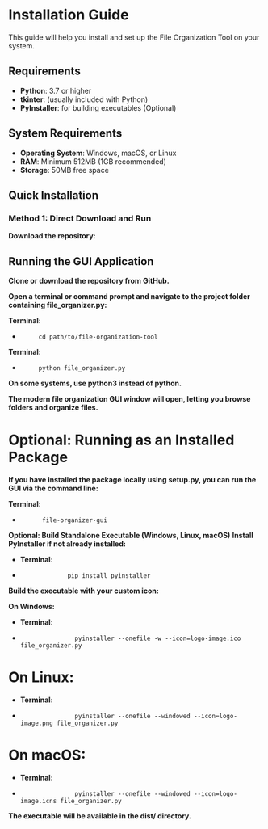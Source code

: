 # Installation Guide

This guide will help you install and set up the File Organization Tool on your system.

## Requirements

- **Python**: 3.7 or higher
- **tkinter**: (usually included with Python)
- **PyInstaller**: for building executables (Optional)

## System Requirements

- **Operating System**: Windows, macOS, or Linux
- **RAM**: Minimum 512MB (1GB recommended)
- **Storage**: 50MB free space

## Quick Installation

### Method 1: Direct Download and Run

 **Download the repository:**

## Running the GUI Application
 **Clone or download the repository from GitHub.**

  **Open a terminal or command prompt and navigate to the project folder containing file_organizer.py:**

 **Terminal:**
 -          cd path/to/file-organization-tool

 **Terminal:**
 -          python file_organizer.py

 **On some systems, use python3 instead of python.**

**The modern file organization GUI window will open, letting you browse folders and organize files.**

# Optional: Running as an Installed Package
 **If you have installed the package locally using setup.py, you can run the GUI via the command line:**

 **Terminal:**
-           file-organizer-gui

 **Optional: Build Standalone Executable (Windows, Linux, macOS)**
 **Install PyInstaller if not already installed:**

-    **Terminal:**
-                  pip install pyinstaller

 **Build the executable with your custom icon:**

 **On Windows:**
-    **Terminal:**
-                    pyinstaller --onefile -w --icon=logo-image.ico file_organizer.py

# On Linux:
-    **Terminal:**
-                    pyinstaller --onefile --windowed --icon=logo-image.png file_organizer.py

# On macOS:
-    **Terminal:**
-                    pyinstaller --onefile --windowed --icon=logo-image.icns file_organizer.py

 **The executable will be available in the dist/ directory.**